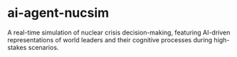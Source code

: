 # ai-agent-nucsim
A real-time simulation of nuclear crisis decision-making, featuring AI-driven representations of world leaders and their cognitive processes during high-stakes scenarios.
